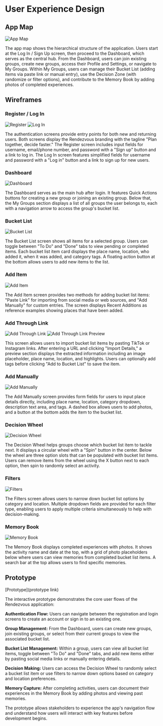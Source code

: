 # User Experience Design

## App Map

![App Map](ux-design/app-map.png)

The app map shows the hierarchical structure of the application. Users start at the Log In / Sign Up screen, then proceed to the Dashboard, which serves as the central hub. From the Dashboard, users can join existing groups, create new groups, access their Profile and Settings, or navigate to My Groups. Within My Groups, users can manage their Bucket List (adding items via paste link or manual entry), use the Decision Zone (with randomize or filter options), and contribute to the Memory Book by adding photos of completed experiences.

## Wireframes

### Register / Log In
![Register](ux-design/register.png)
![Log In](ux-design/login.png)

The authentication screens provide entry points for both new and returning users. Both screens display the Rendezvous branding with the tagline "Plan together, decide faster." The Register screen includes input fields for username, email/phone number, and password with a "Sign up" button and a link to log in. The Log In screen features simplified fields for username and password with a "Log in" button and a link to sign up for new users.

### Dashboard
![Dashboard](ux-design/dashboard.png)

The Dashboard serves as the main hub after login. It features Quick Actions buttons for creating a new group or joining an existing group. Below that, the My Groups section displays a list of all groups the user belongs to, each with a navigation arrow to access the group's bucket list.

### Bucket List
![Bucket List](ux-design/bucket-list.png)

The Bucket List screen shows all items for a selected group. Users can toggle between "To Do" and "Done" tabs to view pending or completed items. Each bucket list item card displays the place name, location, who added it, when it was added, and category tags. A floating action button at the bottom allows users to add new items to the list.

### Add Item
![Add Item](ux-design/add-item.png)

The Add Item screen provides two methods for adding bucket list items: "Paste Link" for importing from social media or web sources, and "Add Manually" for custom entries. The screen displays Recent Additions as reference examples showing places that have been added.

### Add Through Link
![Add Through Link](ux-design/add-through-link.png)
![Add Through Link Preview](ux-design/add-through-link-preview.png)

This screen allows users to import bucket list items by pasting TikTok or Instagram links. After entering a URL and clicking "Import Details," a preview section displays the extracted information including an image placeholder, place name, location, and highlights. Users can optionally add tags before clicking "Add to Bucket List" to save the item.

### Add Manually
![Add Manually](ux-design/add-manually.png)

The Add Manually screen provides form fields for users to input place details directly, including place name, location, category dropdown, description text area, and tags. A dashed box allows users to add photos, and a button at the bottom adds the item to the bucket list.

### Decision Wheel
![Decision Wheel](ux-design/decision-wheel.png)

The Decision Wheel helps groups choose which bucket list item to tackle next. It displays a circular wheel with a "Spin" button in the center. Below the wheel are three option slots that can be populated with bucket list items. Users can remove items from the wheel using the X button next to each option, then spin to randomly select an activity.

### Filters
![Filters](ux-design/filters.png)

The Filters screen allows users to narrow down bucket list options by category and location. Multiple dropdown fields are provided for each filter type, enabling users to apply multiple criteria simultaneously to help with decision-making.

### Memory Book
![Memory Book](ux-design/memory-book.png)

The Memory Book displays completed experiences with photos. It shows the activity name and date at the top, with a grid of photo placeholders below where users can view memories from completed bucket list items. A search bar at the top allows users to find specific memories.

## Prototype

[Prototype](prototype link)

The interactive prototype demonstrates the core user flows of the Rendezvous application:

**Authentication Flow:** Users can navigate between the registration and login screens to create an account or sign in to an existing one.

**Group Management:** From the Dashboard, users can create new groups, join existing groups, or select from their current groups to view the associated bucket list.

**Bucket List Management:** Within a group, users can view all bucket list items, toggle between "To Do" and "Done" tabs, and add new items either by pasting social media links or manually entering details.

**Decision Making:** Users can access the Decision Wheel to randomly select a bucket list item or use filters to narrow down options based on category and location preferences.

**Memory Capture:** After completing activities, users can document their experiences in the Memory Book by adding photos and viewing past memories.

The prototype allows stakeholders to experience the app's navigation flow and understand how users will interact with key features before development begins.
